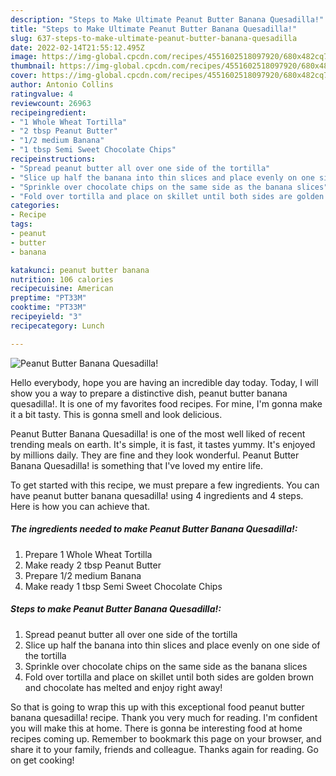 ```yaml
---
description: "Steps to Make Ultimate Peanut Butter Banana Quesadilla!"
title: "Steps to Make Ultimate Peanut Butter Banana Quesadilla!"
slug: 637-steps-to-make-ultimate-peanut-butter-banana-quesadilla
date: 2022-02-14T21:55:12.495Z
image: https://img-global.cpcdn.com/recipes/4551602518097920/680x482cq70/peanut-butter-banana-quesadilla-recipe-main-photo.jpg
thumbnail: https://img-global.cpcdn.com/recipes/4551602518097920/680x482cq70/peanut-butter-banana-quesadilla-recipe-main-photo.jpg
cover: https://img-global.cpcdn.com/recipes/4551602518097920/680x482cq70/peanut-butter-banana-quesadilla-recipe-main-photo.jpg
author: Antonio Collins
ratingvalue: 4
reviewcount: 26963
recipeingredient:
- "1 Whole Wheat Tortilla"
- "2 tbsp Peanut Butter"
- "1/2 medium Banana"
- "1 tbsp Semi Sweet Chocolate Chips"
recipeinstructions:
- "Spread peanut butter all over one side of the tortilla"
- "Slice up half the banana into thin slices and place evenly on one side of the tortilla"
- "Sprinkle over chocolate chips on the same side as the banana slices"
- "Fold over tortilla and place on skillet until both sides are golden brown and chocolate has melted and enjoy right away!"
categories:
- Recipe
tags:
- peanut
- butter
- banana

katakunci: peanut butter banana 
nutrition: 106 calories
recipecuisine: American
preptime: "PT33M"
cooktime: "PT33M"
recipeyield: "3"
recipecategory: Lunch

---
```



![Peanut Butter Banana Quesadilla!](https://img-global.cpcdn.com/recipes/4551602518097920/680x482cq70/peanut-butter-banana-quesadilla-recipe-main-photo.jpg)

Hello everybody, hope you are having an incredible day today. Today, I will show you a way to prepare a distinctive dish, peanut butter banana quesadilla!. It is one of my favorites food recipes. For mine, I'm gonna make it a bit tasty. This is gonna smell and look delicious.



Peanut Butter Banana Quesadilla! is one of the most well liked of recent trending meals on earth. It's simple, it is fast, it tastes yummy. It's enjoyed by millions daily. They are fine and they look wonderful. Peanut Butter Banana Quesadilla! is something that I've loved my entire life.


To get started with this recipe, we must prepare a few ingredients. You can have peanut butter banana quesadilla! using 4 ingredients and 4 steps. Here is how you can achieve that.

<!--inarticleads1-->

##### The ingredients needed to make Peanut Butter Banana Quesadilla!:

1. Prepare 1 Whole Wheat Tortilla
1. Make ready 2 tbsp Peanut Butter
1. Prepare 1/2 medium Banana
1. Make ready 1 tbsp Semi Sweet Chocolate Chips




<!--inarticleads2-->

##### Steps to make Peanut Butter Banana Quesadilla!:

1. Spread peanut butter all over one side of the tortilla
1. Slice up half the banana into thin slices and place evenly on one side of the tortilla
1. Sprinkle over chocolate chips on the same side as the banana slices
1. Fold over tortilla and place on skillet until both sides are golden brown and chocolate has melted and enjoy right away!




So that is going to wrap this up with this exceptional food peanut butter banana quesadilla! recipe. Thank you very much for reading. I'm confident you will make this at home. There is gonna be interesting food at home recipes coming up. Remember to bookmark this page on your browser, and share it to your family, friends and colleague. Thanks again for reading. Go on get cooking!
